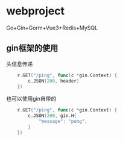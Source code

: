 # webproject
Go+Gin+Gorm+Vue3+Redis+MySQL

## gin框架的使用

头信息传递
```go
	r.GET("/ping", func(c *gin.Context) {
		c.JSON(200, header)
	})
```
也可以使用gin自带的
```go
	r.GET("/ping", func(c *gin.Context) {
		c.JSON(200, gin.H{
			"message": "pong",
		}
	})
```

